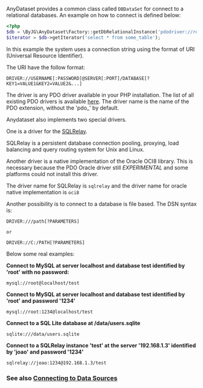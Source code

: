 AnyDataset provides a common class called `DBDataSet` for connect to a relational databases. An example on how to connect is defined below:

```php
<?php
$db = \ByJG\AnyDataset\Factory::getDbRelationalInstance('pdodriver://root@localhost/dbname');
$iterator = $db->getIterator('select * from some_table');
```

In this example the system uses a connection string using the format of URI (Universal Resource Identifier). 

The URI have the follow format:

```url
DRIVER://USERNAME[:PASSWORD]@SERVER[:PORT]/DATABASE[?KEY1=VALUE1&KEY2=VALUE2&...]
```

The driver is any PDO driver available in your PHP installation. The list of all existing PDO drivers is available [here](http://www.php.net/manual/pdo.drivers.php). The driver name is the name of the PDO extension, without the 'pdo_' by default.

Anydataset also implements two special drivers. 

One is a driver for the [SQLRelay](http://sqlrelay.sourceforge.net/). 

SQLRelay is a persistent database connection pooling, proxying, load balancing and query routing system for Unix and Linux. 

Another driver is a native implementation of the Oracle OCI8 library. This is necessary because the PDO Oracle driver still *EXPERIMENTAL* and some platforms could not install this driver.

The driver name for SQLRelay is `sqlrelay` and the driver name for oracle native implementation is `oci8`

Another possibility is to connect to a database is file based. The DSN syntax is:

```url
DRIVER:///path[?PARAMETERS]

or

DRIVER://C:/PATH[?PARAMETERS]
```

Below some real examples:

**Connect to MySQL at server localhost and database test identified by 'root' with no password:**

```url
mysql://root@localhost/test
```

**Connect to MySQL at server localhost and database test identified by 'root' and password '1234'**

```url
mysql://root:1234@localhost/test
```

**Connect to a SQL Lite database at /data/users.sqlite**

```url
sqlite:///data/users.sqlite
```

**Connect to a SQLRelay instance 'test' at the server '192.168.1.3' identified by 'joao' and password '1234'**

```url
sqlrelay://joao:1234@192.168.1.3/test
```




### See also [Connecting to Data Sources](Connecting-to-Data-Sources.md)
